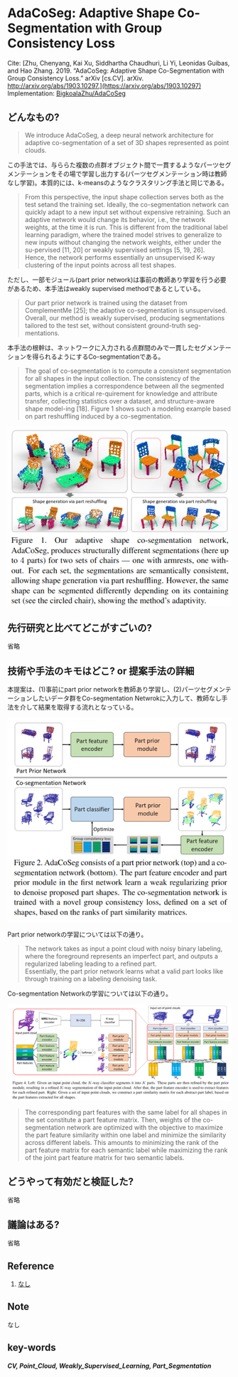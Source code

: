 # AdaCoSeg: Adaptive Shape Co-Segmentation with Group Consistency Loss

Cite: [Zhu, Chenyang, Kai Xu, Siddhartha Chaudhuri, Li Yi, Leonidas Guibas, and Hao Zhang. 2019. “AdaCoSeg: Adaptive Shape Co-Segmentation with Group Consistency Loss.” arXiv [cs.CV]. arXiv. http://arxiv.org/abs/1903.10297.](https://arxiv.org/abs/1903.10297)  
Implementation: [BigkoalaZhu/AdaCoSeg](https://github.com/BigkoalaZhu/AdaCoSeg)  

## どんなもの?
> We introduce AdaCoSeg, a deep neural network architecture for adaptive co-segmentation of a set of 3D shapes represented as point clouds.

この手法では、与ららた複数の点群オブジェクト間で一貫するようなパーツセグメンテーションをその場で学習し出力する(パーツセグメンテーション時は教師なし学習)。本質的には、k-meansのようなクラスタリング手法と同じである。

> From this perspective, the input shape collection serves both as the test setand the training set. Ideally, the co-segmentation network can quickly adapt to a new input set without expensive retraining. Such an adaptive network would change its behavior, i.e., the network weights, at the time it is run. This is different from the traditional label learning paradigm, where the trained model strives to generalize to new inputs without changing the network weights, either under the su-pervised [11, 20] or weakly supervised settings [5, 19, 26].  
> Hence, the network performs essentially an unsupervised K-way clustering of the input points across all test shapes.

ただし、一部モジュール(part prior network)は事前の教師あり学習を行う必要があるため、本手法はweakly supervised methodであるとしている。

> Our part prior network is trained using the dataset from ComplementMe [25]; the adaptive co-segmentation is unsupervised.
> Overall, our method is weakly supervised, producing segmentations tailored to the test set, without consistent ground-truth seg-mentations.


本手法の根幹は、ネットワークに入力される点群間のみで一貫したセグメンテーションを得られるようにするCo-segmentationである。

> The goal of co-segmentation is to compute a consistent segmentation for all shapes in the input collection. The consistency of the segmentation implies a correspondence between all the segmented parts, which is a critical re-quirement for knowledge and attribute transfer, collecting statistics over a dataset, and structure-aware shape model-ing [18]. Figure 1 shows such a modeling example based on part reshuffling induced by a co-segmentation. 

![fig1](img/AASCwGCL/fig1.png)



## 先行研究と比べてどこがすごいの?
省略

## 技術や手法のキモはどこ? or 提案手法の詳細
本提案は、(1)事前にpart prior networkを教師あり学習し、(2)パーツセグメンテーションしたいデータ群をCo-segmentation Netwrokに入力して、教師なし手法を介して結果を取得する流れとなっている。

![fig2](img/AASCwGCL/fig2.png)

Part prior networkの学習については以下の通り。
> The network takes as input a point cloud with noisy binary labeling, where the foreground represents an imperfect part, and outputs a regularized labeling leading to a refined part.  
> Essentially, the part prior network learns what a valid part looks like through training on a labeling denoising task.

Co-segmentation Networkの学習については以下の通り。

![fig4](img/AASCwGCL/fig4.png)

> The corresponding part features with the same label for all shapes in the set constitute a part feature matrix. Then, weights of the co-segmentation network are optimized with the objective to maximize the part feature similarity within one label and minimize the similarity across different labels. This amounts to minimizing the rank of the part feature matrix for each semantic label while maximizing the rank of the joint part feature matrix for two semantic labels. 

## どうやって有効だと検証した?
省略

## 議論はある?
省略

## Reference
1. [なし]()

## Note
なし

## key-words
##### CV, Point_Cloud, Weakly_Supervised_Learning, Part_Segmentation



